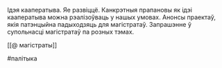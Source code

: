 
Ідэя кааператыва. Яе развіццё.
Канкрэтныя прапановы як ідэі кааператыва можна рэалізоўваць у нашых умовах.
Анонсы праектаў, якія патэнцыйна падыходзяць для магістратаў.
Запрашэнне ў супольнасці магістратаў па розных тэмах.

[[@ магістраты]]

#палітыка